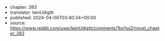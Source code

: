 - chapter: 383
- translator: kenUdigitt
- published: 2024-04-06T03:40:34+00:00
- source: https://www.reddit.com/user/kenUdigitt/comments/1bx1ss2/novel_chapter_383
